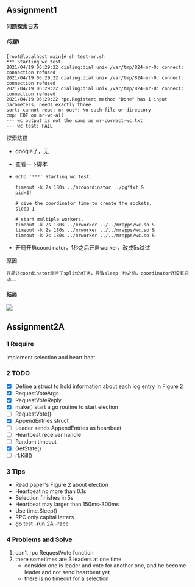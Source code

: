 ## Assignment1

#### 问题探索日志

##### 问题1

```shell
[root@localhost main]# sh test-mr.sh
*** Starting wc test.
2021/04/19 06:29:22 dialing:dial unix /var/tmp/824-mr-0: connect: connection refused
2021/04/19 06:29:22 dialing:dial unix /var/tmp/824-mr-0: connect: connection refused
2021/04/19 06:29:22 dialing:dial unix /var/tmp/824-mr-0: connect: connection refused
2021/04/19 06:29:22 rpc.Register: method "Done" has 1 input parameters; needs exactly three
sort: cannot read: mr-out*: No such file or directory
cmp: EOF on mr-wc-all
--- wc output is not the same as mr-correct-wc.txt
--- wc test: FAIL
```

探索路径

+ google了，无

+ 查看一下脚本

+ ```shell
  echo '***' Starting wc test.
  
  timeout -k 2s 180s ../mrcoordinator ../pg*txt &
  pid=$!
  
  # give the coordinator time to create the sockets.
  sleep 1
  
  # start multiple workers.
  timeout -k 2s 180s ../mrworker ../../mrapps/wc.so &
  timeout -k 2s 180s ../mrworker ../../mrapps/wc.so &
  timeout -k 2s 180s ../mrworker ../../mrapps/wc.so &
  
  ```

+ 开局开启coordinator，1秒之后开启worker，改成5s试试

原因

`开局让coordinator承担了split的任务，导致sleep一秒之后，coordinator还没有启动……`

#### 结局

![](https://gitee.com/agaogao/photobed/raw/master/img/20210419215923.png)

## Assignment2A

### 1 Require

implement selection and heart beat

### 2 TODO

+ [x] Define a struct to hold information about each log entry in Figure 2
+ [x] RequestVoteArgs
+ [x] RequestVoteReply
+ [x] make() start a go routine to start election
+ [ ] RequestVote()
+ [x] AppendEntries struct
+ [ ] Leader sends AppendEntries as heartbeat
+ [ ] Heartbeat receiver handle
+ [ ] Random timeout
+ [x] GetState()
+ [ ] rf.Kill()

### 3 Tips

+ Read paper's Figure 2 about election
+ Heartbeat no more than 0.1s
+ Selection finishes in 5s
+ Heartbeat may larger than 150ms-300ms
+ Use time.Sleep()
+ RPC only capital letters
+ go test -run 2A -race

### 4 Problems and Solve

1. can't rpc RequestVote function
2. there sometimes are 3 leaders at one time
    + consider one is leader and vote for another one, and he become leader and not send heartbeat yet
    + there is no timeout for a selection
